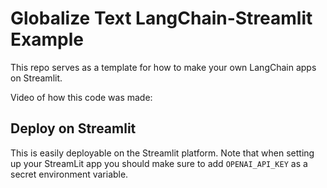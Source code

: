 # Globalize Text LangChain-Streamlit Example

This repo serves as a template for how to make your own LangChain apps on Streamlit.

Video of how this code was made: 

## Deploy on Streamlit

This is easily deployable on the Streamlit platform.
Note that when setting up your StreamLit app you should make sure to add `OPENAI_API_KEY` as a secret environment variable.